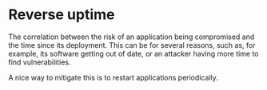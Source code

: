 # Reverse uptime
The correlation between the risk of an application being compromised and the time since its deployment. This can be for several reasons, such as, for example, its software getting out of date, or an attacker having more time to find vulnerabilities.

A nice way to mitigate this is to restart applications periodically.
